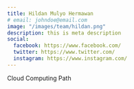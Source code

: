 ```yaml
---
title: Hildan Mulyo Hermawan
# email: johndoe@email.com
image: "/images/team/hildan.png"
description: this is meta description
social:
  facebook: https://www.facebook.com/
  twitter: https://www.twitter.com/
  instagram: https://www.instagram.com/
---
```


Cloud Computing Path

